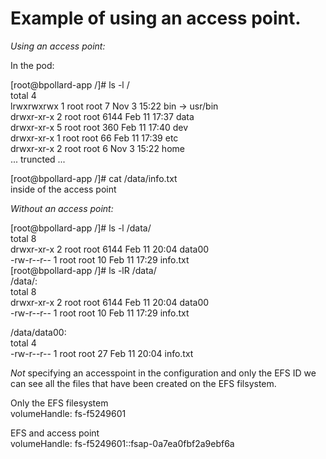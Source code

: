 # Example of using an access point.

*Using an access point:*

In the pod:  
  
[root@bpollard-app /]# ls -l /  
total 4  
lrwxrwxrwx   1 root root    7 Nov  3 15:22 bin -> usr/bin  
drwxr-xr-x   2 root root 6144 Feb 11 17:37 data  
drwxr-xr-x   5 root root  360 Feb 11 17:40 dev  
drwxr-xr-x   1 root root   66 Feb 11 17:39 etc  
drwxr-xr-x   2 root root    6 Nov  3 15:22 home  
... truncted ...  
  
[root@bpollard-app /]# cat /data/info.txt  
inside of the access point  
  
  
*Without an access point:*

  
[root@bpollard-app /]# ls -l /data/  
total 8  
drwxr-xr-x 2 root root 6144 Feb 11 20:04 data00  
-rw-r--r-- 1 root root   10 Feb 11 17:29 info.txt  
[root@bpollard-app /]# ls -lR /data/  
/data/:  
total 8  
drwxr-xr-x 2 root root 6144 Feb 11 20:04 data00  
-rw-r--r-- 1 root root   10 Feb 11 17:29 info.txt  
  
/data/data00:  
total 4  
-rw-r--r-- 1 root root 27 Feb 11 20:04 info.txt  
  
  
*Not* specifying an accesspoint in the configuration and only the EFS ID we can see all the files that have been created on the EFS filsystem.

Only the EFS filesystem  
volumeHandle: fs-f5249601  
  
EFS and access point  
volumeHandle: fs-f5249601::fsap-0a7ea0fbf2a9ebf6a  